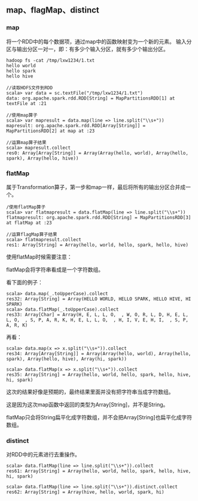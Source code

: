 ## map、flagMap、distinct
### map
将一个RDD中的每个数据项，通过map中的函数映射变为一个新的元素。
输入分区与输出分区一对一，即：有多少个输入分区，就有多少个输出分区。

```
hadoop fs -cat /tmp/lxw1234/1.txt
hello world
hello spark
hello hive

//读取HDFS文件到RDD
scala> var data = sc.textFile("/tmp/lxw1234/1.txt")
data: org.apache.spark.rdd.RDD[String] = MapPartitionsRDD[1] at textFile at :21
 
//使用map算子
scala> var mapresult = data.map(line => line.split("\\s+"))
mapresult: org.apache.spark.rdd.RDD[Array[String]] = MapPartitionsRDD[2] at map at :23
 
//运算map算子结果
scala> mapresult.collect
res0: Array[Array[String]] = Array(Array(hello, world), Array(hello, spark), Array(hello, hive))
```

### flatMap
属于Transformation算子，第一步和map一样，最后将所有的输出分区合并成一个。

```
/使用flatMap算子
scala> var flatmapresult = data.flatMap(line => line.split("\\s+"))
flatmapresult: org.apache.spark.rdd.RDD[String] = MapPartitionsRDD[3] at flatMap at :23
 
//运算flagMap算子结果
scala> flatmapresult.collect
res1: Array[String] = Array(hello, world, hello, spark, hello, hive)
```

使用flatMap时候需要注意：

flatMap会将字符串看成是一个字符数组。

看下面的例子：

```
scala> data.map(_.toUpperCase).collect
res32: Array[String] = Array(HELLO WORLD, HELLO SPARK, HELLO HIVE, HI SPARK)
scala> data.flatMap(_.toUpperCase).collect
res33: Array[Char] = Array(H, E, L, L, O,  , W, O, R, L, D, H, E, L, L, O,  , S, P, A, R, K, H, E, L, L, O,  , H, I, V, E, H, I,  , S, P, A, R, K)
```

再看：

```
scala> data.map(x => x.split("\\s+")).collect
res34: Array[Array[String]] = Array(Array(hello, world), Array(hello, spark), Array(hello, hive), Array(hi, spark))
 
scala> data.flatMap(x => x.split("\\s+")).collect
res35: Array[String] = Array(hello, world, hello, spark, hello, hive, hi, spark)
```
这次的结果好像是预期的，最终结果里面并没有把字符串当成字符数组。

这是因为这次map函数中返回的类型为Array[String]，并不是String。

flatMap只会将String扁平化成字符数组，并不会把Array[String]也扁平化成字符数组。

### distinct
对RDD中的元素进行去重操作。

```
scala> data.flatMap(line => line.split("\\s+")).collect
res61: Array[String] = Array(hello, world, hello, spark, hello, hive, hi, spark)
 
scala> data.flatMap(line => line.split("\\s+")).distinct.collect
res62: Array[String] = Array(hive, hello, world, spark, hi)
```

